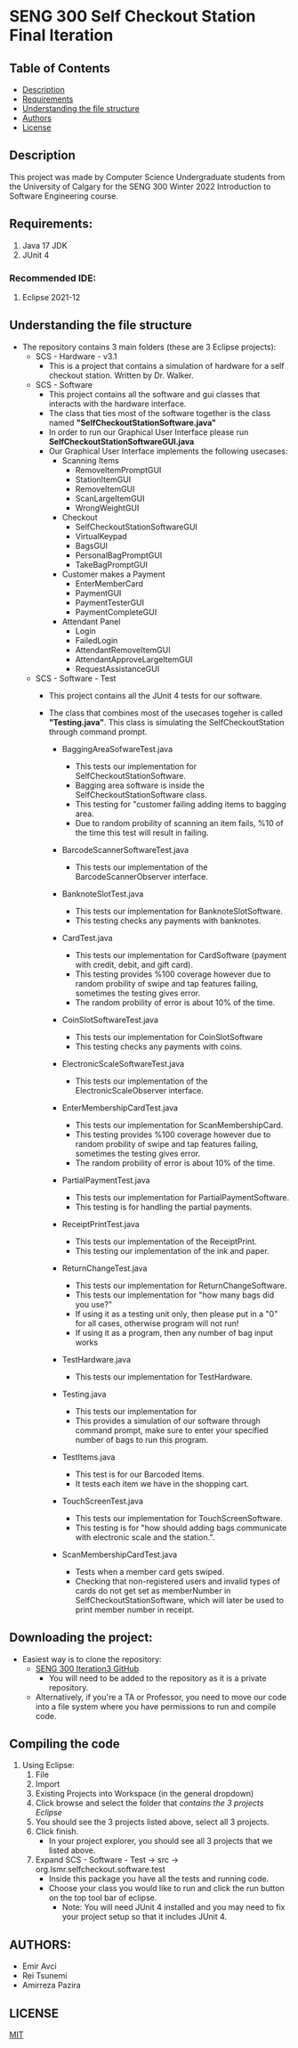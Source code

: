 # SENG 300 Self Checkout Station Final Iteration 

## Table of Contents
- [Description](#Description)
- [Requirements](#Requirements)
- [Understanding the file structure](#understanding-the-file-structure)
- [Authors](#Authors)
- [License](#License)


## Description
This project was made by Computer Science Undergraduate students from the University of Calgary
for the SENG 300 Winter 2022 Introduction to Software Engineering course.


## Requirements:
1. Java 17 JDK
2. JUnit 4

### Recommended IDE:
1. Eclipse 2021-12


## Understanding the file structure
* The repository contains 3 main folders (these are 3 Eclipse projects):
    + SCS - Hardware - v3.1
        + This is a project that contains a simulation of hardware for a self checkout station. Written by Dr. Walker.
    + SCS - Software 
        + This project contains all the software and gui classes that interacts with the hardware interface.
        + The class that ties most of the software together is the class named **"SelfCheckoutStationSoftware.java"**
        + In order to run our Graphical User Interface please run **SelfCheckoutStationSoftwareGUI.java**
        * Our Graphical User Interface implements the following usecases:
            + Scanning Items
                + RemoveItemPromptGUI
                + StationItemGUI
                + RemoveItemGUI
                + ScanLargeItemGUI
                + WrongWeightGUI
            + Checkout
                + SelfCheckoutStationSoftwareGUI
                + VirtualKeypad
                + BagsGUI
                + PersonalBagPromptGUI
                + TakeBagPromptGUI
            + Customer makes a Payment
                + EnterMemberCard
                + PaymentGUI
                + PaymentTesterGUI
                + PaymentCompleteGUI
            + Attendant Panel
                + Login
                + FailedLogin
                + AttendantRemoveItemGUI
                + AttendantApproveLargeItemGUI
                + RequestAssistanceGUI
    + SCS - Software - Test
        + This project contains all the JUnit 4 tests for our software.
         + The class that combines most of the usecases togeher is called **"Testing.java"**. This class is simulating the SelfCheckoutStation through command prompt.

            + BaggingAreaSofwareTest.java
                + This tests our implementation for SelfCheckoutStationSoftware.
                + Bagging area software is inside the SelfCheckoutStationSoftware class.
                + This testing for "customer failing adding items to bagging area.
                + Due to random probility of scanning an item fails, %10 of the time this test will result in failing.

            + BarcodeScannerSoftwareTest.java
                + This tests our implementation of the BarcodeScannerObserver interface.

            + BanknoteSlotTest.java
                + This tests our implementation for BanknoteSlotSoftware.
                + This testing checks any payments with banknotes.

            + CardTest.java
                + This tests our implementation for CardSoftware (payment with credit, debit, and gift card).
                + This testing provides %100 coverage however due to random probility of swipe and tap features failing, sometimes the testing gives error. 
                + The random probility of error is about 10% of the time.

            + CoinSlotSoftwareTest.java
                + This tests our implementation for CoinSlotSoftware
                + This testing checks any payments with coins.

            + ElectronicScaleSoftwareTest.java
                + This tests our implementation of the ElectronicScaleObserver interface.

            + EnterMembershipCardTest.java
                + This tests our implementation for ScanMembershipCard.
                + This testing provides %100 coverage however due to random probility of swipe and tap features failing, sometimes the testing gives error. 
                + The random probility of error is about 10% of the time.

            + PartialPaymentTest.java
                + This tests our implementation for PartialPaymentSoftware.
                + This testing is for handling the partial payments.

            + ReceiptPrintTest.java
                + This tests our implementation of the ReceiptPrint.
                + This testing our implementation of the ink and paper.

            + ReturnChangeTest.java
                + This tests our implementation for ReturnChangeSoftware. 
                + This tests our implementation for "how many bags did you use?"
                + If using it as a testing unit only, then please put in a "0" for all cases, otherwise program will not run!
                + If using it as a program, then any number of bag input works
                 
            + TestHardware.java
                + This tests our implementation for TestHardware.

            + Testing.java
                + This tests our implementation for
                + This provides a simulation of our software through command prompt, make sure to enter your specified number of bags to run this program.

            + TestItems.java
                + This test is for our Barcoded Items.
                + It tests each item we have in the shopping cart.

            + TouchScreenTest.java
                + This tests our implementation for TouchScreenSoftware. 
                + This testing is for "how should adding bags communicate with electronic scale and the station.".

            + ScanMembershipCardTest.java
                + Tests when a member card gets swiped.
                + Checking that non-registered users and invalid types of cards do not get set as memberNumber in SelfCheckoutStationSoftware, which will later be used                   to print member number in receipt.

## Downloading the project:
* Easiest way is to clone the repository:
    + [SENG 300 Iteration3 GitHub](https://github.com/salvatore77788/project-iteration-3-software)
        + You will need to be added to the repository as it is a private repository.
    + Alternatively, if you're a TA or Professor, you need to move our code into a file system where you have permissions to run and compile code.

## Compiling the code
1. Using Eclipse:
    1. File
    2. Import
    3. Existing Projects into Workspace (in the general dropdown) 
    4. Click browse and select the folder that *contains the 3 projects Eclipse* 
    5. You should see the 3 projects listed above, select all 3 projects.
    6. Click finish.
        * In your project explorer, you should see all 3 projects that we listed above.
    7. Expand SCS - Software - Test -> src -> org.lsmr.selfcheckout.software.test
        * Inside this package you have all the tests and running code.
        * Choose your class you would like to run and click the run button on the top tool bar of eclipse.
            + Note: You will need JUnit 4 installed and you may need to fix your project setup so that it includes JUnit 4.


## AUTHORS:
* Emir Avci
* Rei Tsunemi
* Amirreza Pazira

## LICENSE
[MIT]()
